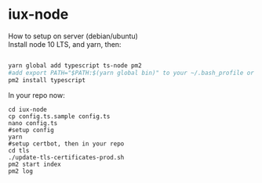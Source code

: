 # iux-node

How to setup on server (debian/ubuntu)  
Install node 10 LTS, and yarn, then:

```bash

yarn global add typescript ts-node pm2
#add export PATH="$PATH:$(yarn global bin)" to your ~/.bash_profile or ~/.bashrc or whatever
pm2 install typescript
```

In your repo now:
```
cd iux-node
cp config.ts.sample config.ts
nano config.ts
#setup config
yarn
#setup certbot, then in your repo
cd tls
./update-tls-certificates-prod.sh
pm2 start index
pm2 log
```
